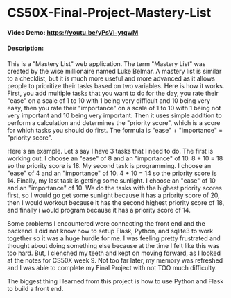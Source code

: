 # CS50X-Final-Project-Mastery-List

#### Video Demo:  <https://youtu.be/yPsVI-ytqwM>

#### Description:
This is a "Mastery List" web application. The term "Mastery List" was created by the wise millionaire named Luke Belmar. A mastery list is similar to a checklist, but it is much more useful and more advanced as it allows people to prioritize their tasks based on two variables. Here is how it works. First, you add multiple tasks that you want to do for the day, you rate their "ease" on a scale of 1 to 10 with 1 being very difficult and 10 being very easy, then you rate their "importance" on a scale of 1 to 10 with 1 being not very important and 10 being very important. Then it uses simple addition to perform a calculation and determines the "priority score", which is a score for which tasks you should do first. The formula is "ease" + "importance" = "priority score".

Here's an example. Let's say I have 3 tasks that I need to do. The first is working out. I choose an "ease" of 8 and an "importance" of 10. 8 + 10 = 18 so the priority score is 18. My second task is programming. I choose an "ease" of 4 and an "importance" of 10. 4 + 10 = 14 so the priority score is 14. Finally, my last task is getting some sunlight. I choose an "ease" of 10 and an "importance" of 10.  We do the tasks with the highest priority scores first, so I would go get some sunlight because it has a priority score of 20, then I would workout because it has the second highest priority score of 18, and finally i would program because it has a priority score of 14.

Some problems I encountered were connecting the front end and the backend. I did not know how to setup Flask, Python, and sqlite3 to work together so it was a huge hurdle for me. I was feeling pretty frustrated and thought about doing something else because at the time I felt like this was too hard. But, I clenched my teeth and kept on moving forward, as I looked at the notes for CS50X week 9. Not too far later, my memory was refreshed and I was able to complete my Final Project with not TOO much difficulty.

The biggest thing I learned from this project is how to use Python and Flask to build a front end.
